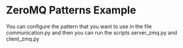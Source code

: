 # ZeroMQ Patterns Example

You can configure the pattern that you want to use in the file communication.py and then you can run the scripts server_zmq.py and client_zmq.py
